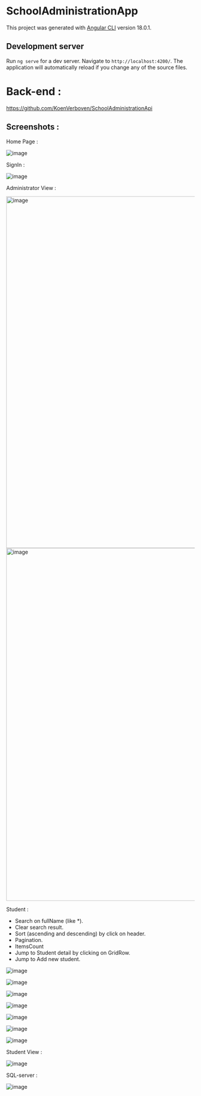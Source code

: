 # SchoolAdministrationApp

This project was generated with [Angular CLI](https://github.com/angular/angular-cli) version 18.0.1.

## Development server

Run `ng serve` for a dev server. Navigate to `http://localhost:4200/`. The application will automatically reload if you change any of the source files.

# Back-end :
https://github.com/KoenVerboven/SchoolAdministrationApi

## Screenshots :
Home Page :

![image](https://github.com/user-attachments/assets/576e2420-dcf1-4145-840b-17b17f5131f8)


SignIn :

![image](https://github.com/user-attachments/assets/b6c7830b-f369-499d-8f6e-453f0f01df97)

Administrator View :

<img width="1894" height="939" alt="image" src="https://github.com/user-attachments/assets/7a175a50-234a-4f95-8289-7379de10f500" />

<img width="1897" height="942" alt="image" src="https://github.com/user-attachments/assets/978284be-ffed-4530-b8ba-128d5be95837" />

Student : 
* Search on fullName (like *).
* Clear search result.
* Sort (ascending and descending) by click on header. 
* Pagination.
* ItemsCount
* Jump to Student detail by clicking on GridRow.
* Jump to Add new student.
  
![image](https://github.com/user-attachments/assets/d266eecb-a91e-4028-8491-f73d8311276c)

![image](https://github.com/user-attachments/assets/fb2031d1-6d6f-46ab-a3d9-8844b40f338b)

![image](https://github.com/user-attachments/assets/875e0e66-e86d-45c1-ab0b-f209cd03c9e3)

![image](https://github.com/user-attachments/assets/1bb04d21-31bf-4b53-955f-bb0a5cc88807)

![image](https://github.com/user-attachments/assets/2c0b4b66-54b8-4350-a3c7-8e18d6f913e5)

![image](https://github.com/user-attachments/assets/f4127155-b435-4bec-aef8-4fb2135fd160)

![image](https://github.com/user-attachments/assets/25bfb949-18e5-4ae3-9013-d9b485f5fc21)


Student View :

![image](https://github.com/user-attachments/assets/13e3fd51-dad5-4cde-81ab-4c8a25747097)


SQL-server :

![image](https://github.com/user-attachments/assets/63025142-f4e7-4d35-a371-f3a26314073a)




















